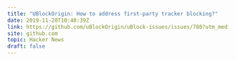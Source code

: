 ```yaml
---
title: "UBlockOrigin: How to address first-party tracker blocking?"
date: 2019-11-20T10:40:39Z
link: https://github.com/uBlockOrigin/uBlock-issues/issues/780?utm_medium=RSS&utm_source=hune
site: github.com
topic: Hacker News
draft: false
---
```

